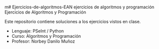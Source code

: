 m# Ejercicios-de-algoritmos-EAN
ejercicios de algoritmos y programación 
Ejercicios de Algoritmos y Programación

Este repositorio contiene soluciones a los ejercicios vistos en clase.
- Lenguaje: PSeInt / Python
- Curso: Algoritmos y Programación
- Profesor: Norbey Danilo Muñoz
